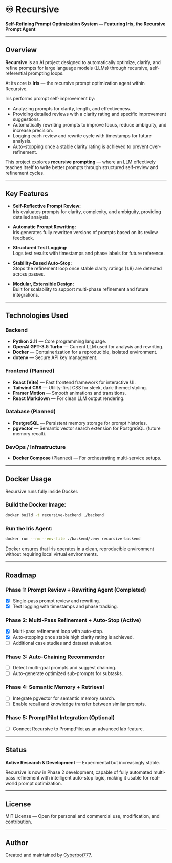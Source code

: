 # ♾️ Recursive

**Self-Refining Prompt Optimization System — Featuring Iris, the Recursive Prompt Agent**

---

## Overview

**Recursive** is an AI project designed to automatically optimize, clarify, and refine prompts for large language models (LLMs) through recursive, self-referential prompting loops.

At its core is **Iris** — the recursive prompt optimization agent within Recursive.

Iris performs prompt self-improvement by:
- Analyzing prompts for clarity, length, and effectiveness.
- Providing detailed reviews with a clarity rating and specific improvement suggestions.
- Automatically rewriting prompts to improve focus, reduce ambiguity, and increase precision.
- Logging each review and rewrite cycle with timestamps for future analysis.
- Auto-stopping once a stable clarity rating is achieved to prevent over-refinement.

This project explores **recursive prompting** — where an LLM effectively teaches itself to write better prompts through structured self-review and refinement cycles.

---

## Key Features

- **Self-Reflective Prompt Review:**  
  Iris evaluates prompts for clarity, complexity, and ambiguity, providing detailed analysis.

- **Automatic Prompt Rewriting:**  
  Iris generates fully rewritten versions of prompts based on its review feedback.

- **Structured Test Logging:**  
  Logs test results with timestamps and phase labels for future reference.

- **Stability-Based Auto-Stop:**  
  Stops the refinement loop once stable clarity ratings (≥8) are detected across passes.

- **Modular, Extensible Design:**  
  Built for scalability to support multi-phase refinement and future integrations.

---

## Technologies Used

### Backend
- **Python 3.11** — Core programming language.
- **OpenAI GPT-3.5 Turbo** — Current LLM used for analysis and rewriting.
- **Docker** — Containerization for a reproducible, isolated environment.
- **dotenv** — Secure API key management.

### Frontend (Planned)
- **React (Vite)** — Fast frontend framework for interactive UI.
- **Tailwind CSS** — Utility-first CSS for sleek, dark-themed styling.
- **Framer Motion** — Smooth animations and transitions.
- **React Markdown** — For clean LLM output rendering.

### Database (Planned)
- **PostgreSQL** — Persistent memory storage for prompt histories.
- **pgvector** — Semantic vector search extension for PostgreSQL (future memory recall).

### DevOps / Infrastructure
- **Docker Compose** (Planned) — For orchestrating multi-service setups.

---

## Docker Usage

Recursive runs fully inside Docker.

### Build the Docker Image:
```bash
docker build -t recursive-backend ./backend
```

### Run the Iris Agent:
```bash
docker run --rm --env-file ./backend/.env recursive-backend
```

Docker ensures that Iris operates in a clean, reproducible environment without requiring local virtual environments.

---

## Roadmap

### **Phase 1:** Prompt Review + Rewriting Agent (Completed)
- [x] Single-pass prompt review and rewriting.
- [x] Test logging with timestamps and phase tracking.

### **Phase 2:** Multi-Pass Refinement + Auto-Stop (Active)
- [x] Multi-pass refinement loop with auto-stop.
- [x] Auto-stopping once stable high clarity rating is achieved.
- [ ] Additional case studies and dataset evaluation.

### **Phase 3:** Auto-Chaining Recommender
- [ ] Detect multi-goal prompts and suggest chaining.
- [ ] Auto-generate optimized sub-prompts for subtasks.

### **Phase 4:** Semantic Memory + Retrieval
- [ ] Integrate pgvector for semantic memory search.
- [ ] Enable recall and knowledge transfer between similar prompts.

### **Phase 5:** PromptPilot Integration (Optional)
- [ ] Connect Recursive to PromptPilot as an advanced lab feature.

---

## Status

**Active Research & Development** — Experimental but increasingly stable.

Recursive is now in Phase 2 development, capable of fully automated multi-pass refinement with intelligent auto-stop logic, making it usable for real-world prompt optimization.

---

## License

MIT License — Open for personal and commercial use, modification, and contribution.

---

## Author

Created and maintained by [Cyberbot777](https://github.com/Cyberbot777).
